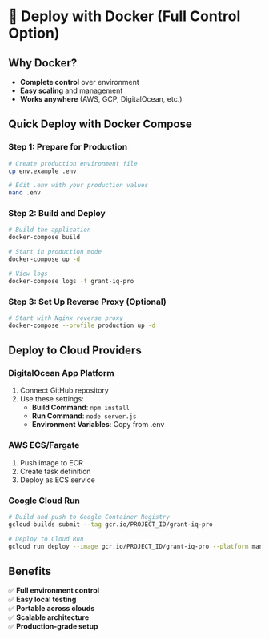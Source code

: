 # 🐳 Deploy with Docker (Full Control Option)

## Why Docker?
- **Complete control** over environment
- **Easy scaling** and management
- **Works anywhere** (AWS, GCP, DigitalOcean, etc.)

## Quick Deploy with Docker Compose

### Step 1: Prepare for Production
```bash
# Create production environment file
cp env.example .env

# Edit .env with your production values
nano .env
```

### Step 2: Build and Deploy
```bash
# Build the application
docker-compose build

# Start in production mode
docker-compose up -d

# View logs
docker-compose logs -f grant-iq-pro
```

### Step 3: Set Up Reverse Proxy (Optional)
```bash
# Start with Nginx reverse proxy
docker-compose --profile production up -d
```

## Deploy to Cloud Providers

### DigitalOcean App Platform
1. Connect GitHub repository
2. Use these settings:
   - **Build Command**: `npm install`
   - **Run Command**: `node server.js`
   - **Environment Variables**: Copy from .env

### AWS ECS/Fargate
1. Push image to ECR
2. Create task definition
3. Deploy as ECS service

### Google Cloud Run
```bash
# Build and push to Google Container Registry
gcloud builds submit --tag gcr.io/PROJECT_ID/grant-iq-pro

# Deploy to Cloud Run
gcloud run deploy --image gcr.io/PROJECT_ID/grant-iq-pro --platform managed
```

## Benefits
✅ **Full environment control**  
✅ **Easy local testing**  
✅ **Portable across clouds**  
✅ **Scalable architecture**  
✅ **Production-grade setup**  
